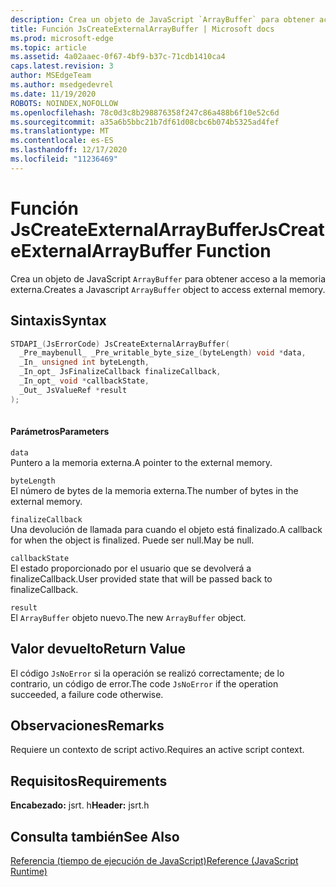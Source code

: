 ```yaml
---
description: Crea un objeto de JavaScript `ArrayBuffer` para obtener acceso a la memoria externa.
title: Función JsCreateExternalArrayBuffer | Microsoft docs
ms.prod: microsoft-edge
ms.topic: article
ms.assetid: 4a02aaec-0f67-4bf9-b37c-71cdb1410ca4
caps.latest.revision: 3
author: MSEdgeTeam
ms.author: msedgedevrel
ms.date: 11/19/2020
ROBOTS: NOINDEX,NOFOLLOW
ms.openlocfilehash: 78c0d3c8b298876358f247c86a488b6f10e52c6d
ms.sourcegitcommit: a35a6b5bbc21b7df61d08cbc6b074b5325ad4fef
ms.translationtype: MT
ms.contentlocale: es-ES
ms.lasthandoff: 12/17/2020
ms.locfileid: "11236469"
---
```

# <span data-ttu-id="9dc97-103">Función JsCreateExternalArrayBuffer</span><span class="sxs-lookup"><span data-stu-id="9dc97-103">JsCreateExternalArrayBuffer Function</span></span>

<span data-ttu-id="9dc97-104">Crea un objeto de JavaScript `ArrayBuffer` para obtener acceso a la memoria externa.</span><span class="sxs-lookup"><span data-stu-id="9dc97-104">Creates a Javascript `ArrayBuffer` object to access external memory.</span></span>
  
## <span data-ttu-id="9dc97-105">Sintaxis</span><span class="sxs-lookup"><span data-stu-id="9dc97-105">Syntax</span></span>  
  
```cpp  
STDAPI_(JsErrorCode) JsCreateExternalArrayBuffer(  
  _Pre_maybenull_ _Pre_writable_byte_size_(byteLength) void *data,  
  _In_ unsigned int byteLength,  
  _In_opt_ JsFinalizeCallback finalizeCallback,  
  _In_opt_ void *callbackState,  
  _Out_ JsValueRef *result  
);  
  
```  
  
#### <span data-ttu-id="9dc97-106">Parámetros</span><span class="sxs-lookup"><span data-stu-id="9dc97-106">Parameters</span></span>  
 `data`  
 <span data-ttu-id="9dc97-107">Puntero a la memoria externa.</span><span class="sxs-lookup"><span data-stu-id="9dc97-107">A pointer to the external memory.</span></span>  
  
 `byteLength`  
 <span data-ttu-id="9dc97-108">El número de bytes de la memoria externa.</span><span class="sxs-lookup"><span data-stu-id="9dc97-108">The number of bytes in the external memory.</span></span>  
  
 `finalizeCallback`  
 <span data-ttu-id="9dc97-109">Una devolución de llamada para cuando el objeto está finalizado.</span><span class="sxs-lookup"><span data-stu-id="9dc97-109">A callback for when the object is finalized.</span></span> <span data-ttu-id="9dc97-110">Puede ser null.</span><span class="sxs-lookup"><span data-stu-id="9dc97-110">May be null.</span></span>  
  
 `callbackState`  
 <span data-ttu-id="9dc97-111">El estado proporcionado por el usuario que se devolverá a finalizeCallback.</span><span class="sxs-lookup"><span data-stu-id="9dc97-111">User provided state that will be passed back to finalizeCallback.</span></span>  
  
 `result`  
 <span data-ttu-id="9dc97-112">El `ArrayBuffer` objeto nuevo.</span><span class="sxs-lookup"><span data-stu-id="9dc97-112">The new `ArrayBuffer` object.</span></span>  
  
## <span data-ttu-id="9dc97-113">Valor devuelto</span><span class="sxs-lookup"><span data-stu-id="9dc97-113">Return Value</span></span>  
 <span data-ttu-id="9dc97-114">El código `JsNoError` si la operación se realizó correctamente; de lo contrario, un código de error.</span><span class="sxs-lookup"><span data-stu-id="9dc97-114">The code `JsNoError` if the operation succeeded, a failure code otherwise.</span></span>  
  
## <span data-ttu-id="9dc97-115">Observaciones</span><span class="sxs-lookup"><span data-stu-id="9dc97-115">Remarks</span></span>  
 <span data-ttu-id="9dc97-116">Requiere un contexto de script activo.</span><span class="sxs-lookup"><span data-stu-id="9dc97-116">Requires an active script context.</span></span>  
  
## <span data-ttu-id="9dc97-117">Requisitos</span><span class="sxs-lookup"><span data-stu-id="9dc97-117">Requirements</span></span>  
 <span data-ttu-id="9dc97-118">**Encabezado:** jsrt. h</span><span class="sxs-lookup"><span data-stu-id="9dc97-118">**Header:** jsrt.h</span></span>  
  
## <span data-ttu-id="9dc97-119">Consulta también</span><span class="sxs-lookup"><span data-stu-id="9dc97-119">See Also</span></span>  
 [<span data-ttu-id="9dc97-120">Referencia (tiempo de ejecución de JavaScript)</span><span class="sxs-lookup"><span data-stu-id="9dc97-120">Reference (JavaScript Runtime)</span></span>](../chakra-hosting/reference-javascript-runtime.md)
